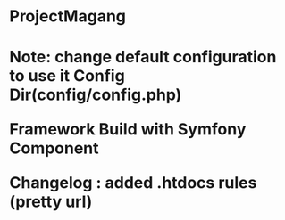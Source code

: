 <h1>ProjectMagang<h1>
Note: change default configuration to use it Config Dir(config/config.php)

Framework Build with Symfony Component

Changelog :
added .htdocs rules (pretty url)
